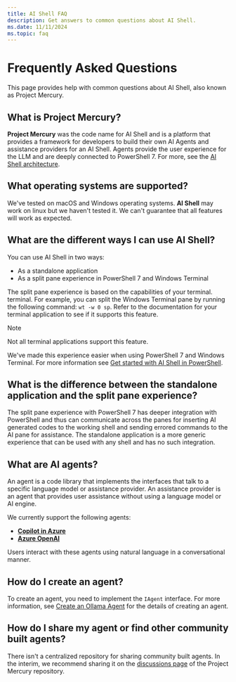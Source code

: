 ```yaml
---
title: AI Shell FAQ
description: Get answers to common questions about AI Shell.
ms.date: 11/11/2024
ms.topic: faq
---
```


# Frequently Asked Questions

This page provides help with common questions about AI Shell, also known as Project Mercury.

## What is Project Mercury?

**Project Mercury** was the code name for AI Shell and is a platform that provides a framework for
developers to build their own AI Agents and assistance providers for an AI Shell. Agents provide the
user experience for the LLM and are deeply connected to PowerShell 7. For more, see the
[AI Shell architecture][04].

## What operating systems are supported?

We've tested on macOS and Windows operating systems. **AI Shell** may work on linux but we haven't
tested it. We can't guarantee that all features will work as expected.

## What are the different ways I can use AI Shell?

You can use AI Shell in two ways:

- As a standalone application
- As a split pane experience in PowerShell 7 and Windows Terminal

The split pane experience is based on the capabilities of your terminal. terminal. For example, you
can split the Windows Terminal pane by running the following command: `wt -w 0 sp`. Refer to the
documentation for your terminal application to see if it supports this feature.

> [!NOTE]
> Not all terminal applications support this feature.

We've made this experience easier when using PowerShell 7 and Windows Terminal. For more information
see [Get started with AI Shell in PowerShell][01].

## What is the difference between the standalone application and the split pane experience?

The split pane experience with PowerShell 7 has deeper integration with PowerShell and thus can
communicate across the panes for inserting AI generated codes to the working shell and sending
errored commands to the AI pane for assistance. The standalone application is a more generic
experience that can be used with any shell and has no such integration.

## What are AI agents?

An agent is a code library that implements the interfaces that talk to a specific language model or
assistance provider. An assistance provider is an agent that provides user assistance without using
a language model or AI engine.

We currently support the following agents:

- [**Copilot in Azure**][02]
- [**Azure OpenAI**][03]

Users interact with these agents using natural language in a conversational manner.

## How do I create an agent?

To create an agent, you need to implement the `IAgent` interface. For more information, see
[Create an Ollama Agent][05] for the details of creating an agent.

## How do I share my agent or find other community built agents?

There isn't a centralized repository for sharing community built agents. In the interim, we
recommend sharing it on the [discussions page][06] of the Project Mercury repository.

<!-- link references -->
[01]: ../get-started/aishell-powershell.md
[02]: ../how-to/agent-azure.md
[03]: ../how-to/agent-openai.md
[04]: ../developer/agent-architecture.md
[05]: ../developer/create-ollama-agent.md
[06]: https://github.com/PowerShell/ProjectMercury/discussions/categories/agent-sharing
